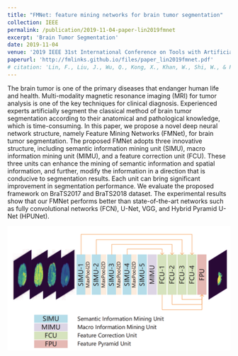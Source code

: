 ```yaml
---
title: "FMNet: feature mining networks for brain tumor segmentation"
collection: IEEE
permalink: /publication/2019-11-04-paper-lin2019fmnet
excerpt: 'Brain Tumor Segmentation'
date: 2019-11-04
venue: '2019 IEEE 31st International Conference on Tools with Artificial Intelligence (ICTAI)'
paperurl: 'http://fmlinks.github.io/files/paper_lin2019fmnet.pdf'
# citation: 'Lin, F., Liu, J., Wu, Q., Kong, X., Khan, W., Shi, W., & Pang, E. (2019, November). FMNet: feature mining networks for brain tumor segmentation. In 2019 IEEE 31st International Conference on Tools with Artificial Intelligence (ICTAI) (pp. 555-560). IEEE.'
---
```


The brain tumor is one of the primary diseases that endanger human life and health. Multi-modality magnetic resonance imaging (MRI) for tumor analysis is one of the key techniques for clinical diagnosis. Experienced experts artificially segment the classical method of brain tumor segmentation according to their anatomical and pathological knowledge, which is time-consuming. In this paper, we propose a novel deep neural network structure, namely Feature Mining Networks (FMNet), for brain tumor segmentation. The proposed FMNet adopts three innovative structure, including semantic information mining unit (SIMU), macro information mining unit (MIMU), and a feature correction unit (FCU). These three units can enhance the mining of semantic information and spatial information, and further, modify the information in a direction that is conducive to segmentation results. Each unit can bring significant improvement in segmentation performance. We evaluate the proposed framework on BraTS2017 and BraTS2018 dataset. The experimental results show that our FMNet performs better than state-of-the-art networks such as fully convolutional networks (FCN), U-Net, VGG, and Hybrid Pyramid U-Net (HPUNet).

![Structure of FMNet](/images/image_lin2019fmnet_main.png)
